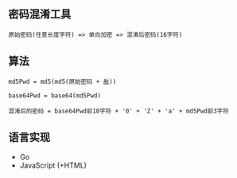 ## 密码混淆工具

    原始密码(任意长度字符) => 单向加密 => 混淆后密码(16字符)

## 算法

    md5Pwd = md5(md5(原始密码 + 盐))

    base64Pwd = base64(md5Pwd)

    混淆后的密码 = base64Pwd前10字符 + '0' + 'Z' + 'a' + md5Pwd前3字符

## 语言实现

* Go 
* JavaScript (+HTML)
